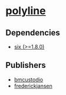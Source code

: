 # [polyline](https://pypi.org/project/polyline)

## Dependencies
- [six (>=1.8.0)](packages/s/six.md)



## Publishers
- [bmcustodio](https://pypi.org/user/bmcustodio)
- [frederickjansen](https://pypi.org/user/frederickjansen)

